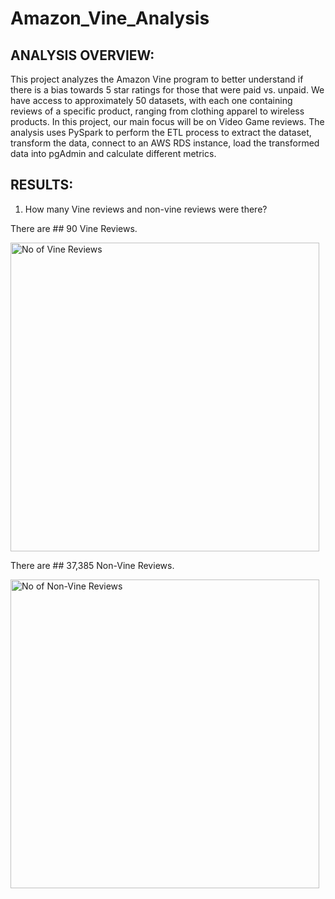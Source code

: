 # Amazon_Vine_Analysis

## ANALYSIS OVERVIEW:

This project analyzes the Amazon Vine program to better understand if there is a bias towards 5 star ratings for those that were paid vs. unpaid. We have access to approximately 50 datasets, with each one containing reviews of a specific product, ranging from clothing apparel to wireless products. In this project, our main focus will be on Video Game reviews. The analysis uses PySpark to perform the ETL process to extract the dataset, transform the data, connect to an AWS RDS instance, load the transformed data into pgAdmin and calculate different metrics.


## RESULTS:

1. How many Vine reviews and non-vine reviews were there? 

There are ## 90 Vine Reviews.


<img width="494" alt="No of Vine Reviews" src="https://user-images.githubusercontent.com/104735724/184511963-fb8016e6-5d10-4761-bf33-cd7a945d7903.png">



There are ## 37,385 Non-Vine Reviews.


<img width="494" alt="No of Non-Vine Reviews " src="https://user-images.githubusercontent.com/104735724/184511980-0d4e4301-da61-458e-9f09-2ecd7638967c.png">

